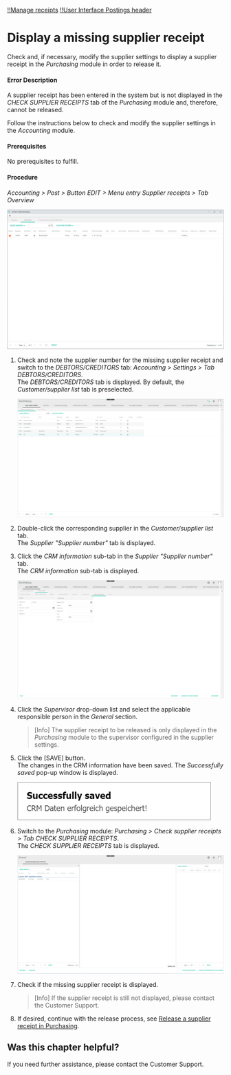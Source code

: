 [!!Manage receipts](../Operation/10_ManageReceipts.md)
[!!User Interface Postings header](../UserInterface/01_Header.md)

# Display a missing supplier receipt

Check and, if necessary, modify the supplier settings to display a supplier receipt in the *Purchasing* module in order to release it.

#### Error Description

A supplier receipt has been entered in the system but is not displayed in the *CHECK SUPPLIER RECEIPTS* tab of the *Purchasing* module and, therefore, cannot be released.

Follow the instructions below to check and modify the supplier settings in the *Accounting* module.

#### Prerequisites

No prerequisites to fulfill.

#### Procedure

*Accounting > Post > Button EDIT > Menu entry Supplier receipts > Tab Overview*  

![Overview](../../Assets/Screenshots/RetailSuiteAccounting/Book/SupplierReceiptsOverview01.png "[Overview]")

1. Check and note the supplier number for the missing supplier receipt and switch to the *DEBTORS/CREDITORS* tab: *Accounting > Settings > Tab DEBTORS/CREDITORS*.    
    The *DEBTORS/CREDITORS* tab is displayed. By default, the *Customer/supplier list* tab is preselected.

    ![Customer/supplier list](../../Assets/Screenshots/RetailSuiteAccounting/Settings/CustomerSupplier/CustomerSupplierList.png "[Customer/supplier list]")

2. Double-click the corresponding supplier in the *Customer/supplier list* tab.  
    The *Supplier "Supplier number"* tab is displayed.


3. Click the *CRM information* sub-tab in the *Supplier "Supplier number"* tab.  
    The *CRM information* sub-tab is displayed.

    ![Supplier CRM information](../../Assets/Screenshots/RetailSuiteAccounting/Settings/CustomerSupplier/CRMInformation02b.png "[Supplier CRM information]")

4. Click the *Supervisor* drop-down list and select the applicable responsible person in the *General* section.  

    > [Info] The supplier receipt to be released is only displayed in the *Purchasing* module to the supervisor configured in the supplier settings.

5. Click the [SAVE] button.  
    The changes in the CRM information have been saved. The *Successfully saved* pop-up window is displayed.

    ![CRM data saved](../../Assets/Screenshots/RetailSuiteAccounting/Settings/CustomerSupplier/CRMDataSaved.png "[CRM data saved]")

6. Switch to the *Purchasing* module: *Purchasing > Check supplier receipts > Tab CHECK SUPPLIER RECEIPTS*.   
    The *CHECK SUPPLIER RECEIPTS* tab is displayed.

    ![Check supplier receipt](../../Assets/Screenshots/RetailSuiteAccounting/Book/CheckSupplierReceipts01.png "[Check supplier receipt]")

7. Check if the missing supplier receipt is displayed.
    > [Info] If the supplier receipt is still not displayed, please contact the Customer Support.    

8. If desired, continue with the release process, see [Release a supplier receipt in Purchasing](../Operation/10_ManageReceipts.md#release-a-supplier-receipt-in-purchasing).



## Was this chapter helpful?

If you need further assistance, please contact the Customer Support.
